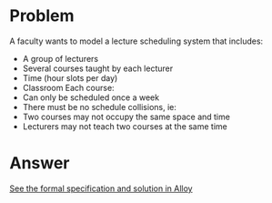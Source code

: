 # Problem
A faculty wants to model a lecture scheduling system that includes:
- A group of lecturers
- Several courses taught by each lecturer
- Time (hour slots per day)
- Classroom
Each course:
- Can only be scheduled once a week
- There must be no schedule collisions, ie:
- Two courses may not occupy the same space and time
- Lecturers may not teach two courses at the same time

# Answer
[See the formal specification and solution in Alloy](faculty-schedule.als)